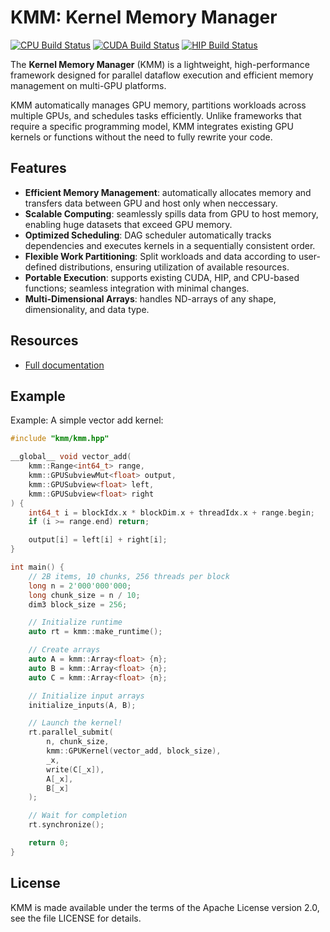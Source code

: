 # KMM: Kernel Memory Manager

[![CPU Build Status](https://github.com/NLeSC-COMPAS/kmm/actions/workflows/cmake-multi-compiler.yml/badge.svg)](https://github.com/NLeSC-COMPAS/kmm/actions/workflows/cmake-multi-compiler.yml)
[![CUDA Build Status](https://github.com/NLeSC-COMPAS/kmm/actions/workflows/cmake-cuda-multi-compiler.yml/badge.svg)](https://github.com/NLeSC-COMPAS/kmm/actions/workflows/cmake-cuda-multi-compiler.yml)
[![HIP Build Status](https://github.com/NLeSC-COMPAS/kmm/actions/workflows/cmake-hip.yml/badge.svg)](https://github.com/NLeSC-COMPAS/kmm/actions/workflows/cmake-hip.yml)

The **Kernel Memory Manager** (KMM) is a lightweight, high-performance framework designed for parallel dataflow execution and efficient memory management on multi-GPU platforms.


KMM automatically manages GPU memory, partitions workloads across multiple GPUs, and schedules tasks efficiently.
Unlike frameworks that require a specific programming model, KMM integrates existing GPU kernels or functions without the need to fully rewrite your code.


## Features

* **Efficient Memory Management**: automatically allocates memory and transfers data between GPU and host only when neccessary.
* **Scalable Computing**: seamlessly spills data from GPU to host memory, enabling huge datasets that exceed GPU memory.
* **Optimized Scheduling**: DAG scheduler automatically tracks dependencies and executes kernels in a sequentially consistent order.
* **Flexible Work Partitioning**: Split workloads and data according to user-defined distributions, ensuring utilization of available resources.
* **Portable Execution**: supports existing CUDA, HIP, and CPU-based functions; seamless integration with minimal changes.
* **Multi-Dimensional Arrays**: handles ND-arrays of any shape, dimensionality, and data type.


## Resources

* [Full documentation](https://nlesc-compas.github.io/kmm)


## Example

Example: A simple vector add kernel:

```C++
#include "kmm/kmm.hpp"

__global__ void vector_add(
    kmm::Range<int64_t> range,
    kmm::GPUSubviewMut<float> output,
    kmm::GPUSubview<float> left,
    kmm::GPUSubview<float> right
) {
    int64_t i = blockIdx.x * blockDim.x + threadIdx.x + range.begin;
    if (i >= range.end) return;

    output[i] = left[i] + right[i];
}

int main() {
    // 2B items, 10 chunks, 256 threads per block
    long n = 2'000'000'000;
    long chunk_size = n / 10;
    dim3 block_size = 256;

    // Initialize runtime
    auto rt = kmm::make_runtime();

    // Create arrays
    auto A = kmm::Array<float> {n};
    auto B = kmm::Array<float> {n};
    auto C = kmm::Array<float> {n};

    // Initialize input arrays
    initialize_inputs(A, B);

    // Launch the kernel!
    rt.parallel_submit(
        n, chunk_size,
        kmm::GPUKernel(vector_add, block_size),
        _x,
        write(C[_x]),
        A[_x],
        B[_x]
    );

    // Wait for completion
    rt.synchronize();

    return 0;
}
```


## License

KMM is made available under the terms of the Apache License version 2.0, see the file LICENSE for details.
